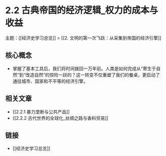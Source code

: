 # 2.2 古典帝国的经济逻辑_权力的成本与收益

主题：[[经济史学习总览]] > [[2. 文明的第一次飞跃：从采集到帝国的经济引擎]]

## 核心概念

- 掌握了基本工具后，我们将时间拨回一万年前。人类是如何完成从“寄生于自然”到“改造自然”的惊险一跃的？这一转变不仅重塑了我们的餐桌，更启动了通往城市、国家和不平等的经济引擎。

## 相关文章

- [[2.2.1 暴力垄断与公共产品]]
- [[2.2.2 古代世界的全球化_丝绸之路与香料贸易]]

## 链接

- [[经济史学习总览]]

